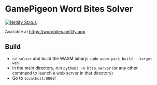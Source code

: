# GamePigeon Word Bites Solver

[![Netlify Status](https://api.netlify.com/api/v1/badges/c2b82b69-ff56-4ee7-9b1a-500c671a9fd9/deploy-status)](https://app.netlify.com/sites/wordbites/deploys)

Available at https://wordbites.netlify.app

## Build
- `cd solver` and build the WASM binary: `sudo wasm-pack build --target web`
- In the main directory, run `python3 -m http.server` (or any other command to launch a web server in that directory)
- Go to `localhost:8000`!
